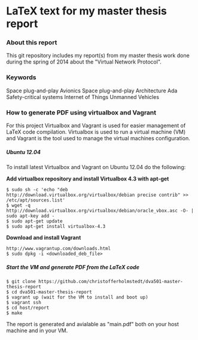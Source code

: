 LaTeX text for my master thesis report
===============================================================

### About this report
This git repository includes my report(s) from my master thesis work
done during the spring of 2014 about the "Virtual Network Protocol".

### Keywords
Space plug-and-play Avionics
Space plug-and-play Architecture
Ada
Safety-critical systems
Internet of Things
Unmanned Vehicles

### How to generate PDF using virtualbox and Vagrant
For this project Virtualbox and Vagrant is used for easier management of LaTeX
code compilation. Virtualbox is used to run a virtual machine (VM) and Vagrant
is the tool used to manage the virtual machines configuration.

##### Ubuntu 12.04
To install latest Virtualbox and Vagrant on Ubuntu 12.04 do the following:

**Add virtualbox repository and install Virtualbox 4.3 with apt-get**
```
$ sudo sh -c 'echo "deb http://download.virtualbox.org/virtualbox/debian precise contrib" >> /etc/apt/sources.list'
$ wget -q http://download.virtualbox.org/virtualbox/debian/oracle_vbox.asc -O- | sudo apt-key add -
$ sudo apt-get update
$ sudo apt-get install virtualbox-4.3
```

**Download and install Vagrant**
```
http://www.vagrantup.com/downloads.html
$ sudo dpkg -i <downloaded_deb_file>
```

##### Start the VM and generate PDF from the LaTeX code
```
$ git clone https://github.com/christofferholmstedt/dva501-master-thesis-report 
$ cd dva501-master-thesis-report
$ vagrant up (wait for the VM to install and boot up)
$ vagrant ssh
$ cd host/report
$ make
```

The report is generated and avialable as "main.pdf" both on your host machine
and in your VM.
